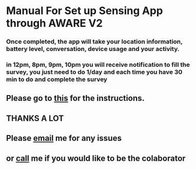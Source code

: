 # Manual For Set up Sensing App through AWARE V2
### Once completed, the app will take your location information, battery level, conversation, device usage and your activity.
### in 12pm, 8pm, 9pm, 10pm you will receive notification to fill the survey, you just need to do 1/day and each time you have 30 min to do and complete the survey
## Please go to [this](https://khanghcmut.github.io/Manual_sensing/MANUAL_SENSING.pdf) for the instructions.
## THANKS A LOT
## Please [email](mailto:khanghoang2411@gmail.com) me for any issues 
## or <a href='tel:+84934778545'>call</a> me if you would like to be the colaborator
